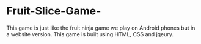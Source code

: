 # Fruit-Slice-Game-
This game is just like the fruit ninja game we play on Android phones but in a website version. This game is built using HTML, CSS and jqeury.
